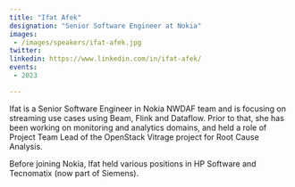 ```yaml
---
title: "Ifat Afek"
designation: "Senior Software Engineer at Nokia"
images:
 - /images/speakers/ifat-afek.jpg
twitter: 
linkedin: https://www.linkedin.com/in/ifat-afek/
events:
 - 2023

---
```


Ifat is a Senior Software Engineer in Nokia NWDAF team and is focusing on streaming use cases using Beam, Flink and Dataflow. Prior to that, she has been working on monitoring and analytics domains, and held a role of Project Team Lead of the OpenStack Vitrage project for Root Cause Analysis. 
 
Before joining Nokia, Ifat held various positions in HP Software and Tecnomatix (now part of Siemens).